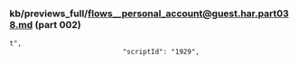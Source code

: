 ### kb/previews_full/flows__personal_account@guest.har.part038.md (part 002)

```md
t",
                            "scriptId": "1929",
    
```

```
